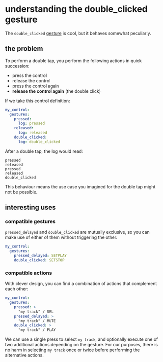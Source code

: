 # understanding the double_clicked gesture

The `double_clicked` [gesture](../reference/command.md#gestures) is cool, but it behaves somewhat peculiarly.

## the problem

To perform a double tap, you perform the following actions in quick succession:

- press the control
- release the control
- press the control again
- **release the control again** (the double click)

If we take this control definition:

```yaml
my_control:
  gestures:
    pressed:
      log: pressed
    released:
      log: released
    double_clicked:
      log: double_clicked
```

After a double tap, the log would read:

```
pressed
released
pressed
released
double_clicked
```

This behaviour means the use case you imagined for the double tap might not be possible.

## interesting uses

### compatible gestures

`pressed_delayed` and `double_clicked` are mutually exclusive, so you can make use of either of them without triggering the other.

```yaml
my_control:
  gestures:
    pressed_delayed: SETPLAY
    double_clicked: SETSTOP
```

### compatible actions

With clever design, you can find a combination of actions that complement each other:

```yaml
my_control:
  gestures:
    pressed: >
      "my track" / SEL
    pressed_delayed: >
      "my track" / MUTE
    double_clicked: >
      "my track" / PLAY
```

We can use a single press to select `my track`, and optionally execute one of two additional actions depending on the gesture.
For our purposes, there is no harm in selecting `my track` once or twice before performing the alternative actions.
